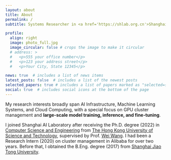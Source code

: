 ```yaml
---
layout: about
title: About
permalink: /
subtitle: Systems Researcher in <a href='https://shlab.org.cn'>Shanghai AI Laboratory</a>.

profile:
  align: right
  image: photo_full.jpg
  image_circular: false # crops the image to make it circular
  # address: >
  #   <p>555 your office number</p>
  #   <p>123 your address street</p>
  #   <p>Your City, State 12345</p>

news: true  # includes a list of news items
latest_posts: false  # includes a list of the newest posts
selected_papers: true # includes a list of papers marked as "selected={true}"
social: true  # includes social icons at the bottom of the page
---
```


My research interests broadly span AI Infrastructure, Machine Learning Systems, and Cloud Computing, with a special focus on GPU cluster management and **large-scale model training, inference, and fine-tuning**.

I joined Shanghai AI Laboratory after receiving the Ph.D. degree (2022) in [Computer Science and Engineering](https://cse.ust.hk) from [The Hong Kong University of Science and Technology](https://hkust.edu.hk/), supervised by Prof. [Wei Wang](https://www.cse.ust.hk/~weiwa/). I had been a Research Intern (2020) on cluster management in Alibaba for over two years. Before that, I obtained the B.Eng. degree (2017) from [Shanghai Jiao Tong University](https://www.sjtu.edu.cn/).

<!-- Write your biography here. Tell the world about yourself. Link to your favorite [subreddit](http://reddit.com). You can put a picture in, too. The code is already in, just name your picture `prof_pic.jpg` and put it in the `img/` folder.

Put your address / P.O. box / other info right below your picture. You can also disable any of these elements by editing `profile` property of the YAML header of your `_pages/about.md`. Edit `_bibliography/papers.bib` and Jekyll will render your [publications page](/al-folio/publications/) automatically.

Link to your social media connections, too. This theme is set up to use [Font Awesome icons](http://fortawesome.github.io/Font-Awesome/) and [Academicons](https://jpswalsh.github.io/academicons/), like the ones below. Add your Facebook, Twitter, LinkedIn, Google Scholar, or just disable all of them. -->
